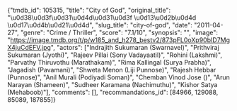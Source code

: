 {"tmdb_id": 105315, "title": "City of God", "original_title": "\u0d38\u0d3f\u0d31\u0d4d\u0d31\u0d3f \u0d13\u0d2b\u0d4d \u0d17\u0d4b\u0d21\u0d4d", "slug_title": "city-of-god", "date": "2011-04-27", "genre": "Crime / Thriller", "score": "7.1/10", "synopsis": "", "image": "https://image.tmdb.org/t/p/w185_and_h278_bestv2/873pFL0oXp90bID7MgX4juCdEFV.jpg", "actors": ["Indrajith Sukumaran (Swarnavel)", "Prithviraj Sukumaran (Jyothi)", "Rajeev Pillai (Sony Vadayaatil)", "Rohini (Lakshmi)", "Parvathy Thiruvothu (Marathakam)", "Rima Kallingal (Surya Prabha)", "Jagadish (Pavamani)", "Shweta Menon (Liji Punnose)", "Rajesh Hebbar (Punnose)", "Anil Murali (Podiyadi Soman)", "Chemban Vinod Jose ()", "Arun Narayan (Shameen)", "Sudheer Karamana (Nachimuthu)", "Kishor Satya (Mehaboob)"], "comments": [], "recommandations_id": [84966, 129088, 85089, 187855]}